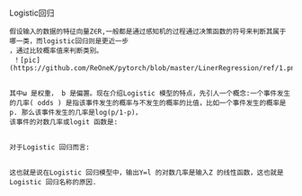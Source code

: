 #
Logistic回归
    
    假设输入的数据的特征向量Z∈R,一般都是通过感知机的过程通过决策函数的符号来判断其属于哪一类，而logistic回归则是更近一步
    ，通过比较概率值来判断类别。
     ！[pic](https://github.com/ReOneK/pytorch/blob/master/LinerRegression/ref/1.png)

  
    其中ω 是权重， b 是偏置。现在介绍Logistic 模型的特点，先引人一个概念:一个事件发生的几率( odds ) 是指该事件发生的概率与不发生的概率的比值，比如一个事件发生的概率是p. 那么该事件发生的几率是log(p/1-p)，
    该事件的对数几率或logit 函数是:


    对于Logistic 回归而言:


    这也就是说在Logistic 回归模型中，输出Y=l 的对数几率是输入Z 的线性函数，这也就是Logistic 回归名称的原因.




    
